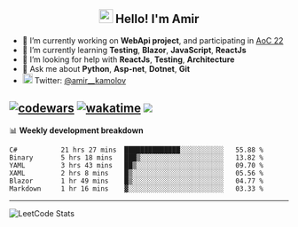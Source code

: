 <h2 align="center"><img src="https://media.giphy.com/media/hvRJCLFzcasrR4ia7z/giphy.gif" width="25px"> Hello! I'm Amir</h2>

- 🔭 I’m currently working on **WebApi project**, and participating in [AoC 22](https://adventofcode.com/)
- 🌱 I’m currently learning **Testing**, **Blazor**, **JavaScript**, **ReactJs**
- 🤔 I’m looking for help with **ReactJs**, **Testing**, **Architecture**
- 💬 Ask me about **Python**, **Asp-net**, **Dotnet**, **Git**
- <img alt="Amir Kamolov | Twitter" width="18px" src="https://raw.githubusercontent.com/peterthehan/peterthehan/master/assets/twitter.svg" /> Twitter: [@amir__kamolov](https://twitter.com/amir__kamolov)

[![codewars](https://www.codewars.com/users/Kamolov%20Amir/badges/micro)](https://www.codewars.com/users/Kamolov%20Amir)
[![wakatime](https://wakatime.com/badge/user/12da36de-2fca-4ef2-bb44-ec10c4750b61.svg)](https://wakatime.com/@12da36de-2fca-4ef2-bb44-ec10c4750b61)
![](https://komarev.com/ghpvc/?username=Amir0715&style=flat-square)
---

📊 **Weekly development breakdown**
<!--START_SECTION:waka-->

```text
C#           21 hrs 27 mins  ██████████████░░░░░░░░░░░   55.88 %
Binary       5 hrs 18 mins   ███▒░░░░░░░░░░░░░░░░░░░░░   13.82 %
YAML         3 hrs 43 mins   ██▒░░░░░░░░░░░░░░░░░░░░░░   09.70 %
XAML         2 hrs 8 mins    █▒░░░░░░░░░░░░░░░░░░░░░░░   05.56 %
Blazor       1 hr 49 mins    █▒░░░░░░░░░░░░░░░░░░░░░░░   04.77 %
Markdown     1 hr 16 mins    ▓░░░░░░░░░░░░░░░░░░░░░░░░   03.33 %
```

<!--END_SECTION:waka-->

---

![LeetCode Stats](https://leetcard.jacoblin.cool/Amir0715?theme=dark&font=Noto%20Sans%20Mono&ext=heatmap)
